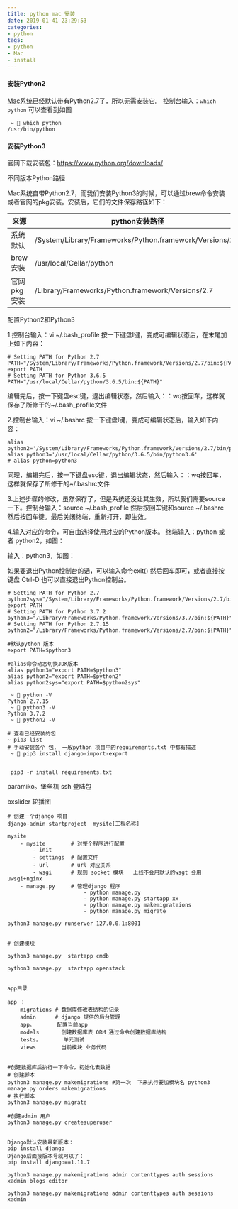 ```yaml
---
title: python mac 安装
date: 2019-01-41 23:29:53
categories:
- python
tags:
- python
- Mac
- install
---
```


#### 安装Python2

[Mac](https://www.baidu.com/s?wd=Mac&tn=24004469_oem_dg)系统已经默认带有Python2.7了，所以无需安装它。 
控制台输入：`which python` 可以查看到如图

```shell
 ~  which python
/usr/bin/python
```
#### 安装Python3

官网下载安装包：https://www.python.org/downloads/

不同版本Python路径

Mac系统自带Python2.7，而我们安装Python3的时候，可以通过brew命令安装或者官网的pkg安装。安装后，它们的文件保存路径如下：

| 来源        | python安装路径                                           |
| ----------- | -------------------------------------------------------- |
| 系统默认    | /System/Library/Frameworks/Python.framework/Versions/2.7 |
| brew安装    | /usr/local/Cellar/python                                 |
| 官网pkg安装 | /Library/Frameworks/Python.framework/Versions/2.7        |

配置Python2和Python3

1.控制台输入：vi ~/.bash_profile 
按一下键盘I键，变成可编辑状态后，在末尾加上如下内容：
```
# Setting PATH for Python 2.7
PATH="/System/Library/Frameworks/Python.framework/Versions/2.7/bin:${PATH}"
export PATH
# Setting PATH for Python 3.6.5
PATH="/usr/local/Cellar/python/3.6.5/bin:${PATH}"
```
编辑完后，按一下键盘esc键，退出编辑状态，然后输入：：wq按回车，这样就保存了所修干的~/.bash_profile文件

2.控制台输入：vi ~/.bashrc 
按一下键盘I键，变成可编辑状态后，输入如下内容：
```
alias python2='/System/Library/Frameworks/Python.framework/Versions/2.7/bin/python2.7'
alias python3='/usr/local/Cellar/python/3.6.5/bin/python3.6'
# alias python=python3
```

同理，编辑完后，按一下键盘esc键，退出编辑状态，然后输入：：wq按回车，这样就保存了所修干的~/.bashrc文件

3.上述步骤的修改，虽然保存了，但是系统还没让其生效，所以我们需要source一下。控制台输入：source ~/.bash_profile 然后按回车键和source ~/.bashrc 然后按回车键。最后关闭终端，重新打开，即生效。

4.输入对应的命令，可自由选择使用对应的Python版本。 
终端输入：python 或者 python2，如图： 

输入：python3，如图： 

如果要退出Python控制台的话，可以输入命令exit() 然后回车即可，或者直接按键盘 Ctrl-D 也可以直接退出Python控制台。 





```
# Setting PATH for Python 2.7
python2sys="/System/Library/Frameworks/Python.framework/Versions/2.7/bin:${PATH}"
export PATH
# Setting PATH for Python 3.7.2
python3="/Library/Frameworks/Python.framework/Versions/3.7/bin:${PATH}"
# Setting PATH for Python 2.7.15
python2="/Library/Frameworks/Python.framework/Versions/2.7/bin:${PATH}"

#默认python 版本
export PATH=$python3

#alias命令动态切换JDK版本
alias python3="export PATH=$python3"
alias python2="export PATH=$python2"
alias python2sys="export PATH=$python2sys"
```

```
 ~  python -V
Python 2.7.15
 ~  python3 -V
Python 3.7.2
 ~  python2 -V
```



```
# 查看已经安装的包
~ pip3 list
# 手动安装各个 包， 一般python 项目中的requirements.txt 中都有描述
 ~  pip3 install django-import-export 
 
 
 pip3 -r install requirements.txt 
```

paramiko。堡垒机 ssh 登陆包





bxslider  轮播图



```
# 创建一个django 项目
django-admin startproject  mysite[工程名称]

mysite
	- mysite        # 对整个程序进行配置
		- init
		- settings  # 配置文件
		- url       # url 对应关系
		- wsgi      # 规则 socket 模块   上线不会用默认的wsgt 会用 uwsgi+nginx
	- manage.py     # 管理django 程序
	                    - python manage.py
	                    - python manage.py startapp xx
	                    - python manage.py makemigrateions
	                    - python manage.py migrate 
	                    
python3 manage.py runserver 127.0.0.1:8001	


# 创建模块

python3 manage.py  startapp cmdb

python3 manage.py  startapp openstack


app目录

app ：
	migrations # 数据库修改表结构的记录
	admin      # django 提供的后台管理
	app。       配置当前app
	models       创建数据库表 ORM 通过命令创建数据库结构
	tests。       单元测试
	views        当前模块 业务代码 	
	

#创建数据库后执行一下命令，初始化表数据
# 创建脚本
python3 manage.py makemigrations #第一次  下来执行要加模块名 python3 manage.py orders makemigrations
# 执行脚本
python3 manage.py migrate

#创建admin 用户
python3 manage.py createsuperuser
	
```



```
Django默认安装最新版本：
pip install django
Django后面接版本号就可以了：
pip install django==1.11.7
```



```
python3 manage.py makemigrations admin contenttypes auth sessions xadmin blogs editor

python3 manage.py makemigrations admin contenttypes auth sessions xadmin
```





